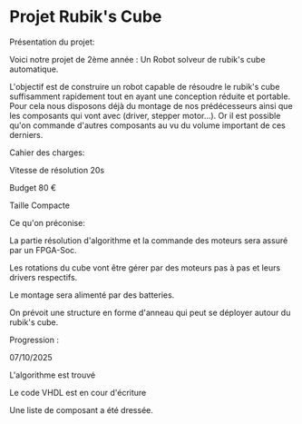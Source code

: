 # Projet Rubik's Cube





Présentation du projet:



Voici notre projet de 2ème année : Un Robot solveur de rubik's cube automatique.

L'objectif est de construire un robot capable de résoudre le rubik's cube suffisamment rapidement tout en ayant une conception réduite et portable. Pour cela nous disposons déjà du montage de nos prédécesseurs ainsi que les composants qui vont avec (driver, stepper motor...). Or il est possible qu'on commande d'autres composants au vu du volume important de ces derniers.





Cahier des charges:



Vitesse de résolution	20s

Budget	80 €

Taille	Compacte







Ce qu'on préconise:



La partie résolution d'algorithme et la commande des moteurs sera assuré par un FPGA-Soc.

Les rotations du cube vont être gérer par des moteurs pas à pas et leurs drivers respectifs.

Le montage sera alimenté par des batteries.

On prévoit une structure en forme d'anneau qui peut se déployer autour du rubik's cube.







Progression :



07/10/2025

L'algorithme est trouvé

Le code VHDL est en cour d'écriture

Une liste de composant a été dressée.









































